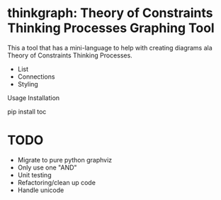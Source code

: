 thinkgraph: Theory of Constraints Thinking Processes Graphing Tool
=================================
This a tool that has a mini-language to help with creating diagrams ala Theory
of Constraints Thinking Processes.
- List
- Connections
- Styling

Usage
Installation

  pip install toc

TODO
====
- Migrate to pure python graphviz
- Only use one "AND"
- Unit testing
- Refactoring/clean up code
- Handle unicode
